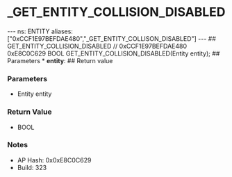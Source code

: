 # _GET_ENTITY_COLLISION_DISABLED

--- ns: ENTITY aliases: ["0xCCF1E97BEFDAE480","_GET_ENTITY_COLLISON_DISABLED"] --- ## GET_ENTITY_COLLISION_DISABLED  // 0xCCF1E97BEFDAE480 0xE8C0C629 BOOL GET_ENTITY_COLLISION_DISABLED(Entity entity);   ## Parameters * **entity**:  ## Return value

### Parameters
* Entity entity

### Return Value
* BOOL

### Notes
* AP Hash: 0x0xE8C0C629
* Build: 323

